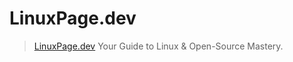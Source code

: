 # LinuxPage.dev

> [LinuxPage.dev](https://linuxpage.dev) Your Guide to Linux & Open-Source Mastery.
